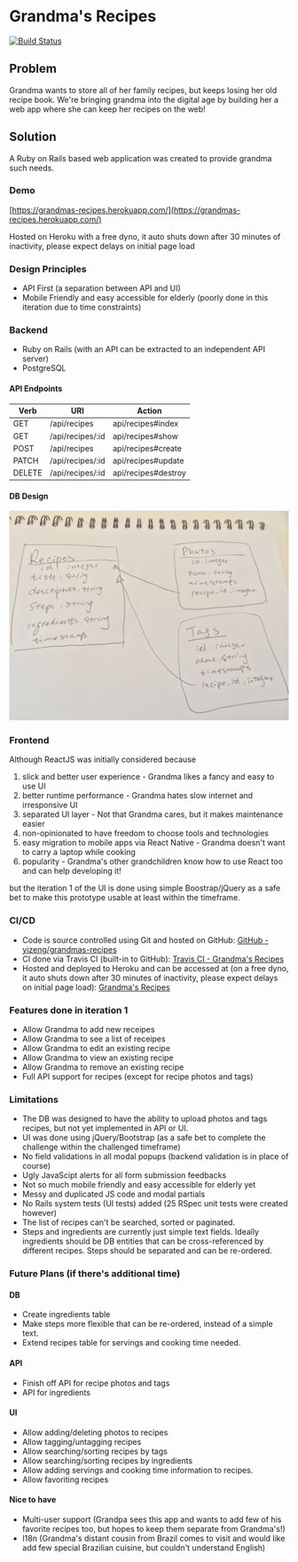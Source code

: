 # Grandma's Recipes

[![Build Status](https://travis-ci.com/yizeng/grandmas-recipes.svg?branch=master)](https://travis-ci.com/yizeng/grandmas-recipes)

## Problem

Grandma wants to store all of her family recipes, but keeps losing her old recipe book. We're bringing grandma into the digital age by building her a web app where she can keep her recipes on the web!

## Solution

A Ruby on Rails based web application was created to provide grandma such needs.

### Demo

[https://grandmas-recipes.herokuapp.com/](https://grandmas-recipes.herokuapp.com/)

Hosted on Heroku with a free dyno, it auto shuts down after 30 minutes of inactivity, please expect delays on initial page load

### Design Principles
- API First (a separation between API and UI)
- Mobile Friendly and easy accessible for elderly (poorly done in this iteration due to time constraints)

### Backend

- Ruby on Rails (with an API can be extracted to an independent API server)
- PostgreSQL

#### API Endpoints

| Verb | URI | Action |
| --- | --- | --- |
| GET | /api/recipes | api/recipes#index |
| GET | /api/recipes/:id | api/recipes#show |
| POST | /api/recipes | api/recipes#create |
| PATCH | /api/recipes/:id | api/recipes#update |
| DELETE | /api/recipes/:id | api/recipes#destroy |

#### DB Design

![TODO-DB-Design-Picture](/public/DB-Design.jpg)

### Frontend

Although ReactJS was initially considered because
1. slick and better user experience - Grandma likes a fancy and easy to use UI
1. better runtime performance - Grandma hates slow internet and irresponsive UI
1. separated UI layer - Not that Grandma cares, but it makes maintenance easier
1. non-opinionated to have freedom to choose tools and technologies
1. easy migration to mobile apps via React Native - Grandma doesn't want to carry a laptop while cooking
1. popularity - Grandma's other grandchildren know how to use React too and can help developing it!

but the iteration 1 of the UI is done using simple Boostrap/jQuery as a safe bet to make this prototype usable at least within the timeframe.

### CI/CD

- Code is source controlled using Git and hosted on GitHub: [GitHub - yizeng/grandmas-recipes](https://github.com/yizeng/grandmas-recipes)
- CI done via Travis CI (built-in to GitHub): [Travis CI - Grandma's Recipes](https://travis-ci.com/yizeng/grandmas-recipes/builds)
- Hosted and deployed to Heroku and can be accessed at (on a free dyno, it auto shuts down after 30 minutes of inactivity, please expect delays on initial page load): [Grandma's Recipes](https://grandmas-recipes.herokuapp.com/)

### Features done in iteration 1

- Allow Grandma to add new receipes
- Allow Grandma to see a list of receipes
- Allow Grandma to edit an existing recipe
- Allow Grandma to view an existing recipe
- Allow Grandma to remove an existing recipe
- Full API support for recipes (except for recipe photos and tags)

### Limitations

- The DB was designed to have the ability to upload photos and tags recipes, but not yet implemented in API or UI.
- UI was done using jQuery/Bootstrap (as a safe bet to complete the challenge within the challenged timeframe)
- No field validations in all modal popups (backend validation is in place of course)
- Ugly JavaScipt alerts for all form submission feedbacks
- Not so much mobile friendly and easy accessible for elderly yet
- Messy and duplicated JS code and modal partials
- No Rails system tests (UI tests) added (25 RSpec unit tests were created however)
- The list of recipes can't be searched, sorted or paginated.
- Steps and ingredients are currently just simple text fields. Ideally ingredients should be DB entities that can be cross-referenced by different recipes. Steps should be separated and can be re-ordered.

### Future Plans (if there's additional time)

#### DB
- Create ingredients table
- Make steps more flexible that can be re-ordered, instead of a simple text.
- Extend recipes table for servings and cooking time needed.

#### API
- Finish off API for recipe photos and tags
- API for ingredients

#### UI
- Allow adding/deleting photos to recipes
- Allow tagging/untagging recipes
- Allow searching/sorting recipes by tags
- Allow searching/sorting recipes by ingredients
- Allow adding servings and cooking time information to recipes.
- Allow favoriting recipes

#### Nice to have
- Multi-user support (Grandpa sees this app and wants to add few of his favorite recipes too, but hopes to keep them separate from Grandma's!)
- I18n (Grandma's distant cousin from Brazil comes to visit and would like add few special Brazilian cuisine, but couldn't understand English)
